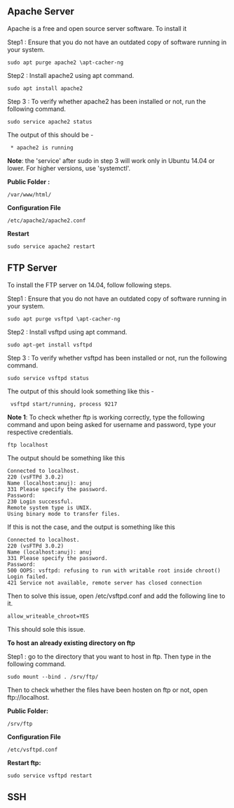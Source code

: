 ## Apache Server

Apache is a free and open source server software.
To install it 

Step1 : Ensure that you do not have an outdated copy of software running in your system.
```
sudo apt purge apache2 \apt-cacher-ng
```
Step2 : Install apache2 using apt command.
```
sudo apt install apache2
```
Step 3 : To verify whether apache2 has been installed or not, run the following command.
```
sudo service apache2 status
```
The output of this should be - 
```
 * apache2 is running
```
**Note**: the 'service' after sudo in step 3 will work only in Ubuntu 14.04 or lower. For higher versions, use 'systemctl'.


**Public Folder :**
```
/var/www/html/
```
**Configuration File**
```
/etc/apache2/apache2.conf
```
**Restart**
```
sudo service apache2 restart
```

## FTP Server

To install the FTP server on 14.04, follow following steps.

Step1 : Ensure that you do not have an outdated copy of software running in your system.
```
sudo apt purge vsftpd \apt-cacher-ng
```
Step2 : Install vsftpd using apt command.
```
sudo apt-get install vsftpd
```
Step 3 : To verify whether vsftpd has been installed or not, run the following command.
```
sudo service vsftpd status

```
The output of this should look something like this - 
```
 vsftpd start/running, process 9217

```

**Note 1**: To check whether ftp is working correctly, type the following command and upon being asked for username and password, type your respective credentials.
```
ftp localhost
```
The output should be something like this
```
Connected to localhost.
220 (vsFTPd 3.0.2)
Name (localhost:anuj): anuj
331 Please specify the password.
Password:
230 Login successful.
Remote system type is UNIX.
Using binary mode to transfer files.
```

If this is not the case, and the output is something like this
```
Connected to localhost.
220 (vsFTPd 3.0.2)
Name (localhost:anuj): anuj
331 Please specify the password.
Password:
500 OOPS: vsftpd: refusing to run with writable root inside chroot()
Login failed.
421 Service not available, remote server has closed connection
```
Then to solve this issue, open  /etc/vsftpd.conf  and add the following line to it.
```
allow_writeable_chroot=YES
```
This should sole this issue.

**To host an already existing directory on ftp**

Step1 : go to the directory that you want to host in ftp. Then type in the following command.
```
sudo mount --bind . /srv/ftp/
```
Then to check whether the files have been hosten on ftp or not, open ftp://localhost.


**Public Folder:**
```
/srv/ftp
```
**Configuration File**
```
/etc/vsftpd.conf
```
**Restart ftp:**
```
sudo service vsftpd restart
```

## SSH